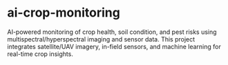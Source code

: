# ai-crop-monitoring
AI-powered monitoring of crop health, soil condition, and pest risks using multispectral/hyperspectral imaging and sensor data. This project integrates satellite/UAV imagery, in-field sensors, and machine learning for real-time crop insights.
